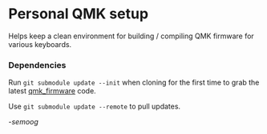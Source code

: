 # Personal QMK setup

Helps keep a clean environment for building / compiling QMK firmware for various keyboards.

### Dependencies

Run `git submodule update --init` when cloning for the first time to grab the latest [qmk_firmware](https://github.com/qmk/qmk_firmware) code.

Use `git submodule update --remote` to pull updates.

-_semoog_
